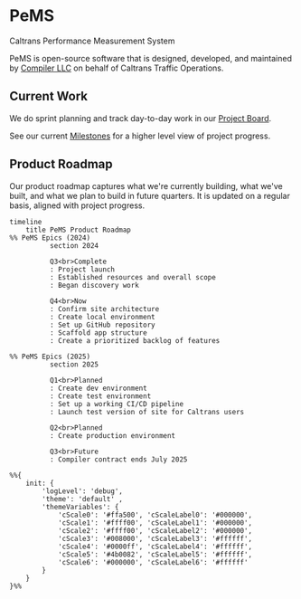 # PeMS

Caltrans Performance Measurement System

PeMS is open-source software that is designed, developed, and maintained by [Compiler LLC](https://compiler.la) on behalf of Caltrans Traffic Operations.

## Current Work
We do sprint planning and track day-to-day work in our [Project Board](https://github.com/orgs/compilerla/projects/3/views/1).

See our current [Milestones](https://github.com/compilerla/pems/milestones) for a higher level view of project progress.

## Product Roadmap
Our product roadmap captures what we're currently building, what we've built, and what we plan to build in future quarters. It is updated on a regular basis, aligned with project progress.

```mermaid
timeline
    title PeMS Product Roadmap
%% PeMS Epics (2024)
          section 2024

          Q3<br>Complete
          : Project launch
          : Established resources and overall scope
          : Began discovery work

          Q4<br>Now
          : Confirm site architecture
          : Create local environment
          : Set up GitHub repository
          : Scaffold app structure
          : Create a prioritized backlog of features

%% PeMS Epics (2025)
          section 2025

          Q1<br>Planned
          : Create dev environment
          : Create test environment
          : Set up a working CI/CD pipeline
          : Launch test version of site for Caltrans users

          Q2<br>Planned
          : Create production environment

          Q3<br>Future
          : Compiler contract ends July 2025

%%{
    init: {
        'logLevel': 'debug',
        'theme': 'default' ,
        'themeVariables': {
            'cScale0': '#ffa500', 'cScaleLabel0': '#000000',
            'cScale1': '#ffff00', 'cScaleLabel1': '#000000',
            'cScale2': '#ffff00', 'cScaleLabel2': '#000000',
            'cScale3': '#008000', 'cScaleLabel3': '#ffffff',
            'cScale4': '#0000ff', 'cScaleLabel4': '#ffffff',
            'cScale5': '#4b0082', 'cScaleLabel5': '#ffffff',
            'cScale6': '#000000', 'cScaleLabel6': '#ffffff'
        }
    }
}%%
```
